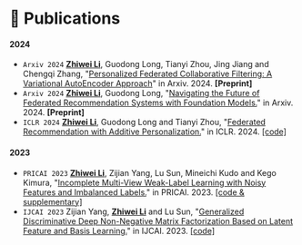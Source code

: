 # 📝 Publications 

#### 2024

- `` Arxiv 2024 `` **<u>Zhiwei Li</u>**, Guodong Long, Tianyi Zhou, Jing Jiang and Chengqi Zhang, "[Personalized Federated Collaborative Filtering: A Variational AutoEncoder Approach](https://arxiv.org/abs/2408.08931)" in Arxiv. 2024. **[Preprint]**
- `` Arxiv 2024 `` **<u>Zhiwei Li</u>**, Guodong Long, "[Navigating the Future of Federated Recommendation Systems with Foundation Models.](https://arxiv.org/abs/2406.00004)" in Arxiv. 2024. **[Preprint]**
- `` ICLR 2024 `` **<u>Zhiwei Li</u>**, Guodong Long and Tianyi Zhou, "[Federated Recommendation with Additive Personalization.](https://openreview.net/forum?id=xkXdE81mOK)" in ICLR. 2024. [[code]](https://github.com/mtics/FedRAP)

#### 2023

- `` PRICAI 2023 `` **<u>Zhiwei Li</u>**, Zijian Yang, Lu Sun, Mineichi Kudo and Kego Kimura, "[Incomplete Multi-View Weak-Label Learning with Noisy Features and Imbalanced Labels.](https://arxiv.org/abs/2201.01079)" in PRICAI. 2023. [[code & supplementary]](https://github.com/mtics/NAIL)
- `` IJCAI 2023 `` Zijian Yang, **<u>Zhiwei Li</u>** and Lu Sun, "[Generalized Discriminative Deep Non-Negative Matrix Factorization Based on Latent Feature and Basis Learning.](https://www.ijcai.org/proceedings/2023/0499.pdf)" in IJCAI. 2023. [[code]](https://github.com/Gabrielx0098/GD2NMF)


<!-- <div class='paper-box'><div class='paper-box-image'><div><div class="badge">CVPR 2016</div><img src='images/500x300.png' alt="sym" width="100%"></div></div>
<div class='paper-box-text' markdown="1">

[Deep Residual Learning for Image Recognition](https://openaccess.thecvf.com/content_cvpr_2016/papers/He_Deep_Residual_Learning_CVPR_2016_paper.pdf)

**Kaiming He**, Xiangyu Zhang, Shaoqing Ren, Jian Sun

[**Project**](https://scholar.google.com/citations?view_op=view_citation&hl=zh-CN&user=DhtAFkwAAAAJ&citation_for_view=DhtAFkwAAAAJ:ALROH1vI_8AC) <strong><span class='show_paper_citations' data='DhtAFkwAAAAJ:ALROH1vI_8AC'></span></strong>
- Lorem ipsum dolor sit amet, consectetur adipiscing elit. Vivamus ornare aliquet ipsum, ac tempus justo dapibus sit amet. 
</div>
</div>

- [Lorem ipsum dolor sit amet, consectetur adipiscing elit. Vivamus ornare aliquet ipsum, ac tempus justo dapibus sit amet](https://github.com), A, B, C, **CVPR 2020** -->
